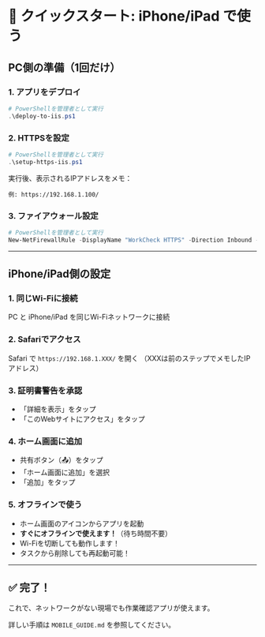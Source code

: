 # 📱 クイックスタート: iPhone/iPad で使う

## PC側の準備（1回だけ）

### 1. アプリをデプロイ

```powershell
# PowerShellを管理者として実行
.\deploy-to-iis.ps1
```

### 2. HTTPSを設定

```powershell
# PowerShellを管理者として実行
.\setup-https-iis.ps1
```

実行後、表示されるIPアドレスをメモ：
```
例: https://192.168.1.100/
```

### 3. ファイアウォール設定

```powershell
# PowerShellを管理者として実行
New-NetFirewallRule -DisplayName "WorkCheck HTTPS" -Direction Inbound -Protocol TCP -LocalPort 443 -Action Allow
```

---

## iPhone/iPad側の設定

### 1. 同じWi-Fiに接続

PC と iPhone/iPad を同じWi-Fiネットワークに接続

### 2. Safariでアクセス

Safari で `https://192.168.1.XXX/` を開く
（XXXは前のステップでメモしたIPアドレス）

### 3. 証明書警告を承認

- 「詳細を表示」をタップ
- 「このWebサイトにアクセス」をタップ

### 4. ホーム画面に追加

- 共有ボタン（📤）をタップ
- 「ホーム画面に追加」を選択
- 「追加」をタップ

### 5. オフラインで使う

- ホーム画面のアイコンからアプリを起動
- **すぐにオフラインで使えます！**（待ち時間不要）
- Wi-Fiを切断しても動作します！
- タスクから削除しても再起動可能！

---

## ✅ 完了！

これで、ネットワークがない現場でも作業確認アプリが使えます。

詳しい手順は `MOBILE_GUIDE.md` を参照してください。


